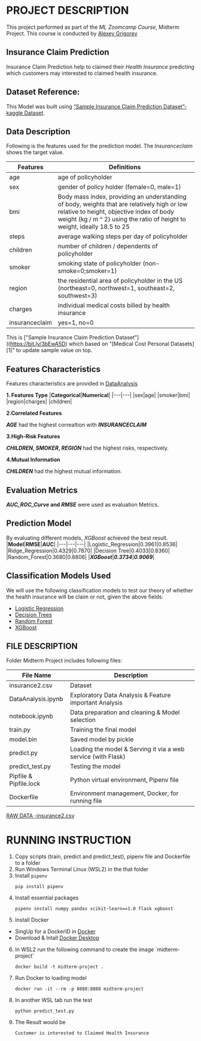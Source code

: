 # PROJECT DESCRIPTION

This project performed as part of the _ML Zoomcamp Course_, Midterm Project. This course is conducted by [Alexey Grigorev](https://bit.ly/3BxeAoB)

## Insurance Claim Prediction
Insurance Claim Prediction help to claimed their _Health Insurance_ predicting which customers may interested to claimed health insurance.

## Dataset Reference:
This Model was built using [“Sample Insurance Claim Prediction Dataset”-kaggle Dataset](https://bit.ly/3bEwA5D).

## Data Description
Following is the features used for the prediction model. The _Insuranceclaim_ shows the target value.

| **Features** | **Definitions** |
|---|---|
| age | age of policyholder|
| sex | gender of policy holder (female=0, male=1)|
|bmi | Body mass index, providing an understanding of body, weights that are relatively high or low relative to height, objective index of body weight (kg / m ^ 2) using the ratio of height to weight, ideally 18.5 to 25|
|steps | average walking steps per day of policyholder|
|children| number of children / dependents of policyholder|
|smoker| smoking state of policyholder (non-smoke=0;smoker=1)|
|region| the residential area of policyholder in the US (northeast=0, northwest=1, southeast=2, southwest=3)|
|charges | individual medical costs billed by health insurance|
|insuranceclaim | yes=1, no=0|

This is ["Sample Insurance Claim Prediction Dataset"]((https://bit.ly/3bEwA5D) which based on "[Medical Cost Personal Datasets][1]" to update sample value on top.

## Features Characteristics
Features characteristics are provided in [DataAnalysis](https://github.com/jcdumlao14/Homework-ml-zoomcamp/blob/main/Midterm%20Project/DataAnalysis.ipynb)

**1. Features Type**
|**Categorical**|**Numerical**|
|---|---|
|sex|age|
|smoker|bmi|
|region|charges|
|children|

**2.Correlated Features**

**_AGE_** had the highest correaltion with **_INSURANCECLAIM_**

**3.High-Risk Features**

**_CHILDREN_, _SMOKER_, _REGION_** had the highest risks, respectively.

**4.Mutual Information**

**_CHILDREN_** had the highest mutual information.

## Evaluation Metrics
**_AUC_ROC_Curve_ and _RMSE_** were used as evaluation Metrics.

## Prediction Model
By evaluating different models, _XGBoost_ achieved the best result.
|**Model**|**RMSE**|**AUC**|
|---|---|---|
|Logistic_Regression|0.3961|0.8536|
|Ridge_Regression|0.4329|0.7870|
|Decision Tree|0.4033|0.8360|
|Random_Forest|0.3680|0.8806|
|***XGBoost***|***0.3734***|***0.9069***|

## Classification Models Used
We will use the following classification models to test our theory of whether the health insurance will be claim or not, given the above fields: 

* [Logistic Regression](https://scikit-learn.org/stable/modules/generated/sklearn.linear_model.LogisticRegression.html)
* [Decision Trees](https://scikit-learn.org/stable/modules/generated/sklearn.tree.DecisionTreeClassifier.html)
* [Random Forest](https://scikit-learn.org/stable/modules/generated/sklearn.ensemble.RandomForestClassifier.html)
* [XGBoost](https://xgboost.readthedocs.io/en/latest/python/index.html)


## FILE DESCRIPTION
Folder Midterm Project includes following files:

|**File Name**|**Description**|
|---|---|
|insurance2.csv|Dataset|
|DataAnalysis.ipynb|Exploratory Data Analysis & Feature important Analysis|
|notebook.ipynb|Data preparation and cleaning & Model selection|
|train.py|Training the final model|
|model.bin|Saved model by pickle|
|predict.py|Loading the model & Serving it via a web service (with Flask)|
|predict_test.py|Testing the model|
|Pipfile & Pipfile.lock|Python virtual environment, Pipenv file|
|Dockerfile|Environment management, Docker, for running file|

[RAW DATA -insurance2.csv](https://raw.githubusercontent.com/jcdumlao14/Homework-ml-zoomcamp/main/insurance2.csv)

# RUNNING INSTRUCTION
1. Copy scripts (train, predict and predict_test), pipenv file and Dockerfile to a folder
2. Run Windows Terminal Linux (WSL2) in the that folder
3. Install `pipenv`
   ```
   pip install pipenv
   ```
4. Install essential packages
   ```
   pipenv install numpy pandas scikit-learn==1.0 flask xgboost
   ```
5. Install Docker
 - SingUp for a DockerID in [Docker](https://hub.docker.com/)
 - Download & Intall [Docker Desktop](https://docs.docker.com/desktop/windows/install/)
 
6. In WSL2 run the following command to create the image `midterm-project'
   ```
   docker build -t midterm-project .
   ```
7. Run Docker to loading model
   ```
   docker run -it --rm -p 8888:8888 midterm-project
   ```
8. In another WSL tab run the test 
   ```
   python predict_test.py
   ```
9. The Result would be
   ```
   Customer is interested to Claimed Health Insurance
   ```

